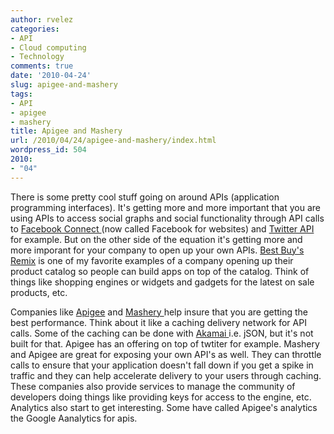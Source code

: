 ```yaml
---
author: rvelez
categories:
- API
- Cloud computing
- Technology
comments: true
date: '2010-04-24'
slug: apigee-and-mashery
tags:
- API
- apigee
- mashery
title: Apigee and Mashery
url: /2010/04/24/apigee-and-mashery/index.html
wordpress_id: 504
2010:
- "04"
---
```



There is some pretty cool stuff going on around APIs (application programming interfaces). It's getting more and more important that you are using APIs to access social graphs and social functionality through API calls to [Facebook Connect ](http://developers.facebook.com/docs/guides/web)(now called Facebook for websites) and [Twitter API](http://apiwiki.twitter.com/) for example. But on the other side of the equation it's getting more and more imporant for your company to open up your own APIs. [Best Buy's Remix](http://remix.bestbuy.com/) is one of my favorite examples of a company opening up their product catalog so people can build apps on top of the catalog. Think of things like shopping engines or widgets and gadgets for the latest on sale products, etc.

Companies like [Apigee](http://apigee.com/) and [Mashery ](http://mashery.com/)help insure that you are getting the best performance. Think about it like a caching delivery network for API calls. Some of the caching can be done with [Akamai ](http://apigee.com/)i.e. jSON, but it's not built for that. Apigee has an offering on top of twtiter for example. Mashery and Apigee are great for exposing your own API's as well. They can throttle calls to ensure that your application doesn't fall down if you get a spike in traffic and they can help accelerate delivery to your users through caching. These companies also provide services to manage the community of developers doing things like providing keys for access to the engine, etc. Analytics also start to get interesting. Some have called Apigee's analytics the Google Aanalytics for apis.
